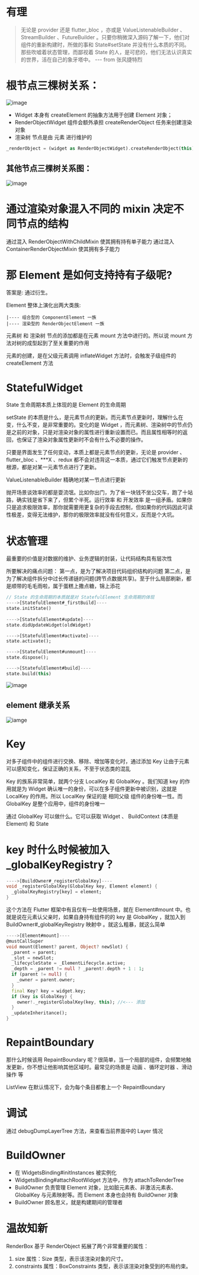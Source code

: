 # 有理
>无论是 provider 还是 flutter_bloc ，亦或是 ValueListenableBuilder 、StreamBuilder 、FutureBuilder 。只要你稍微深入源码了解一下，他们对组件的重新构建时，所做的事和 State#setState 并没有什么本质的不同。那些吹嘘着状态管理，而鄙视着 State 的人，是可悲的，他们无法认识真实的世界，活在自己的象牙塔中。
--- from 张风捷特烈

# 根节点三棵树关系：
![image](https://github.com/helloDolin/dolin_demo_flutter/blob/main/%E7%9F%A5%E8%AF%86%E7%82%B9%E6%B1%87%E6%80%BB/imgs/%E6%A0%B9%E8%8A%82%E7%82%B9%E4%B8%89%E6%A3%B5%E6%A0%91%E5%85%B3%E7%B3%BB.drawio.png?raw=true
)


* Widget 本身有 createElement 的抽象方法用于创建 Element 对象；
* RenderObjectWidget 组件会额外承担 createRenderObject 任务来创建渲染对象
* 渲染树 节点是由 元素 进行维护的
```dart
_renderObject = (widget as RenderObjectWidget).createRenderObject(this);
```
## 其他节点三棵树关系图：
![image](https://github.com/helloDolin/dolin_demo_flutter/blob/main/%E7%9F%A5%E8%AF%86%E7%82%B9%E6%B1%87%E6%80%BB/imgs/RenderObjectWidget%E4%B8%89%E6%A3%B5%E6%A0%91%E5%85%B3%E7%B3%BB.drawio.png?raw=true
)

# 通过渲染对象混入不同的 mixin 决定不同节点的结构
通过混入 RenderObjectWithChildMixin 使其拥有持有单子能力
通过混入 ContainerRenderObjectMixin 使其拥有多子能力

# 那 Element 是如何支持持有子级呢? 
答案是: 通过衍生。

Element 整体上演化出两大类族:

	|---- 组合型的 ComponentElement 一族
	|---- 渲染型的 RenderObjectElement 一族

元素树 和 渲染树 节点的添加都是在元素 mount 方法中进行的。所以说 mount 方法对树的成型起到了至关重要的作用

元素的创建，是在父级元素调用 inflateWidget 方法时，会触发子级组件的 createElement 方法

# StatefulWidget
State 生命周期本质上体现的是 Element 的生命周期

setState 的本质是什么，是元素节点的更新。而元素节点更新时，理解什么在变，什么不变，是非常重要的。变化的是 Widget ，而元素树、渲染树中的节点仍是之前的对象，只是对渲染对象的属性进行重新设置而已。而且属性相等时的返回，也保证了渲染对象属性更新时不会有什么不必要的操作。

只要是界面发生了任何变动，本质上都是元素节点的更新，无论是 provider 、flutter_bloc 、***X 、redux 都不会对违背这一本质，通过它们触发节点更新的根源，都是对某一元素节点进行了更新。

ValueListenableBuilder 精确地对某一节点进行更新

抛开场景谈效率的都是耍流氓。比如你出门，为了省一块钱不坐公交车，跑了十站路，确实钱是省下来了，但累个半死。运行效率 和 开发效率 是一组矛盾。如果你只是追求极限效率，那你就需要用更复杂的手段去控制，但如果你的代码因此可读性极差，变得无法维护，那你的极限效率就没有任何意义，反而是个大坑。

# 状态管理 

最重要的价值是对数据的维护、业务逻辑的封装，让代码结构具有层次性

所要解决的痛点问题：
第一点，是为了解决项目代码组织结构的问题
第二点，是为了解决组件拆分中过长传递链的问题(跨节点数据共享)。至于什么局部刷新，都是顺带的毛毛雨啦，属于蛋糕上撒点糖，锦上添花

```dart
// State 的生命周期的本质就是对 StatefulElement 生命周期的体现
---->[StatefulElement#_firstBuild]----
state.initState()
  
---->[StatefulElement#update]----
state.didUpdateWidget(oldWidget)

---->[StatefulElement#activate]----
state.activate();

---->[StatefulElement#unmount]----
state.dispose();

---->[StatefulElement#build]----
state.build(this)
```

![image](https://github.com/helloDolin/dolin_demo_flutter/blob/main/%E7%9F%A5%E8%AF%86%E7%82%B9%E6%B1%87%E6%80%BB/imgs/StatefulWidget%E5%85%B3%E7%B3%BB.drawio.png?raw=true)

## element 继承关系
![iamge](https://github.com/helloDolin/dolin_demo_flutter/blob/main/%E7%9F%A5%E8%AF%86%E7%82%B9%E6%B1%87%E6%80%BB/imgs/element%E7%BB%A7%E6%89%BF%E5%85%B3%E7%B3%BB.png?raw=true)
# Key
对多子组件中的组件进行交换、移除、增加等变化时，通过添加 Key 让由于元素可以感知变化，保证正确的关系，不至于状态类的混乱

Key 的族系非常简单，就两个分支 LocalKey 和 GlobalKey 。我们知道 key 的作用就是为 Widget 确认唯一的身份，可以在多子组件更新中被识别，这就是 LocalKey 的作用。所以 LocalKey 保证的是 相同父级 组件的身份唯一性。而 GlobalKey 是整个应用中，组件的身份唯一

通过 GlobalKey 可以做什么。它可以获取 Widget 、 BuildContext (本质是Element) 和 State

# key 时什么时候被加入 _globalKeyRegistry？
```dart
---->[BuildOwner#_registerGlobalKey]----
void _registerGlobalKey(GlobalKey key, Element element) {
  _globalKeyRegistry[key] = element;
}
```
这个方法在 Flutter 框架中有且仅有一处使用场景，就在 Element#mount 中。也就是说在元素认父亲时，如果自身持有组件的的 key 是 GlobalKey ，就加入到 BuildOwner#_globalKeyRegistry 映射中 。就这么粗暴，就这么简单

```dart
---->[Element#mount]----
@mustCallSuper
void mount(Element? parent, Object? newSlot) {
  _parent = parent;
  _slot = newSlot;
  _lifecycleState = _ElementLifecycle.active;
  _depth = _parent != null ? _parent!.depth + 1 : 1;
  if (parent != null) {
    _owner = parent.owner;
  }
  final Key? key = widget.key;
  if (key is GlobalKey) {
    owner!._registerGlobalKey(key, this); //<--- 添加
  }
  _updateInheritance();
}
```

# RepaintBoundary
那什么时候该用 RepaintBoundary 呢？很简单，当一个局部的组件，会频繁地触发更新，你不想让他影响其他区域时。最常见的场景是 动画 、循环定时器 、滑动操作 等

ListView 在默认情况下，会为每个条目都套上一个 RepaintBoundary

# 调试
通过 debugDumpLayerTree 方法，来查看当前界面中的 Layer 情况

# BuildOwner
* 在 WidgetsBinding#initInstances 被实例化
* WidgetsBinding#attachRootWidget 方法中，作为 attachToRenderTree
* BuildOwner 负责管理 Element 对象，比如脏元素表、非激活元素表、GlobalKey 与元素映射等。而 Element 本身也会持有 BuildOwner 对象
* BuildOwner 顾名思义，就是构建期间的管理者

# 温故知新
RenderBox 基于 RenderObject 拓展了两个非常重要的属性：

1. size 属性：Size 类型，表示该渲染对象的尺寸。
2. constraints 属性：BoxConstraints 类型，表示该渲染对象受到的布局约束。